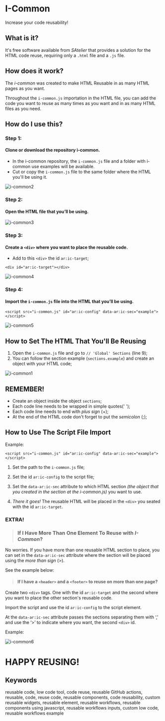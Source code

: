 # I-Common
Increase your code reusability!

## What is it?
It's free software available from _SAtelier_ that provides a solution for the HTML code reuse, requiring only a `.html` file and a `.js` file.

## How does it work?

The _i-common_ was created to make HTML Reusable in as many HTML pages as you want.

Throughout the `i-common.js` importation in the HTML file, you can add the code you want to reuse as many times as you want and in as many HTML files as you need.

## How do I use this?

### Step 1:
#### Clone or download the repository **i-common**.
- In the i-common repository, the `i-common.js` file and a folder with i-common use examples will be available.
- Cut or copy the `i-common.js` file to the same folder where the HTML you'll be using it.

![i-common2](https://user-images.githubusercontent.com/106931747/223005326-27c825bc-35a2-48d3-9331-893d74fc9707.PNG)

### Step 2:
#### Open the HTML file that you’ll be using.

![i-common3](https://user-images.githubusercontent.com/106931747/223005359-dd224738-c157-4763-b327-e3fc8a246676.PNG)

### Step 3:
#### Create a `<div>` where you want to place the reusable code.
- Add to this `<div>` the id `ar:ic-target`;

```<div id="ar:ic-target"></div>```

![i-common4](https://user-images.githubusercontent.com/106931747/223005377-11020acd-d014-432e-b044-e1289523b8d6.PNG)

### Step 4:
#### Import the `i-common.js` file into the HTML that you’ll be using.

```<script src="i-common.js" id="ar:ic-config" data-ar:ic-sec="example"></script>```

![i-common5](https://user-images.githubusercontent.com/106931747/223005420-a6419ede-55ab-435a-9345-08c3f93632c0.PNG)

## How to Set The HTML That You'll Be Reusing

1. Open the `i-common.js` file and go to `// 'Global' Sections` (line 9);
2. You can follow the section example (`sections.example`) and create an object with your HTML code;

![i-common1](https://user-images.githubusercontent.com/106931747/222996809-80d5f740-15ff-4350-8340-107d4b3126f7.PNG)

## **REMEMBER!**
- Create an object inside the object `sections`;
- Each code line needs to be wrapped in simple quotes(' ');
- Each code line needs to end with _plus sign_ (+);
- At the end of the HTML code don't forget to put the _semicolon_ (;);

## How to Use The Script File Import

Example:

```<script src="i-common.js" id="ar:ic-config" data-ar:ic-sec="example"></script>```

1. Set the path to the `i-common.js` file; 

2. Set the id `ar:ic-config` to the script file;

3. Set the `data-ar:ic-sec` attribute to which HTML section _(the object that you created in the section at the i-common.js)_ you want to use.

4. _There it goes!_ The reusable HTML will be placed in the `<div>` you seated with the id `ar:ic-target`.

### EXTRA!

>### If I Have More Than One Element To Reuse with _I-Common_?

No worries. If you have more than one reusable HTML section to place, you can set in the `data-ar:ic-sec` attribute where the section will be placed using the _more than sign_ (>).

See the example below:

>#### If I have a `<header>` and a `<footer>` to reuse on more than one page?

Create two `<div>` tags. One with the id `ar:ic-target` and the second where you want to place the other section's reusable code.

Import the script and use the id `ar:ic-config` to the script element.

At the `data-ar:ic-sec` attribute passes the sections separating them with ‘,’ and use the ‘>’ to indicate where you want, the second `<div>` id.

Example:

![i-common6](https://user-images.githubusercontent.com/106931747/223005635-8af5f742-ebae-4abe-8b11-61f1dc2c8a19.PNG)

# HAPPY REUSING!

## Keywords

reusable code, low code tool, code reuse, reusable GitHub actions, reusable, code, reuse code, reusable components, code reusability, custom reusable widgets, reusable element, reusable workflows, reusable components using javascript, reusable workflows inputs, custom low code, reusable workflows example

